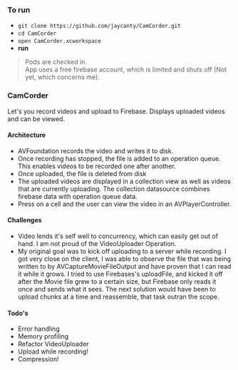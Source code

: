 ### To run

- `git clone https://github.com/jaycanty/CamCorder.git`
- `cd CamCorder`
- `open CamCorder.xcworkspace`
- **run**

> Pods are checked in.  
> App uses a free firebase account, which is limited and shuts off (Not yet, which concerns me).

### CamCorder

Let's you record videos and upload to Firebase. Displays uploaded videos and can be viewed.

#### Architecture

- AVFoundation records the video and writes it to disk.
- Once recording has stopped, the file is added to an operation queue. This enables videos to be recorded one after another.
- Once uploaded, the file is deleted from disk
- The uploaded videos are displayed in a collection view as well as videos that are currently uploading. The collection datasource combines firebase data with operation queue data.
- Press on a cell and the user can view the video in an  AVPlayerController.

#### Challenges

- Video lends it's self well to concurrency, which can easily get out of hand. I am not proud of the VideoUploader Operation.
- My original goal was to kick off uploading to a server while recording. I got very close on the client, I was able to observe the file that was being written to by AVCaptureMovieFileOutput and have proven that I can read it while it grows. I tried to use Firebases's uploadFile, and kicked it off after the Movie file grew to a certain size, but Firebase only reads it once and sends what it sees.  The next solution would have been to upload chunks at a time and reassemble, that task outran the scope.

#### Todo's

- Error handling
- Memory profiling
- Refactor VideoUploader
- Upload while recording! 
- Compression!  

  